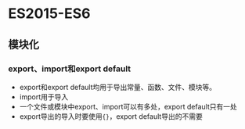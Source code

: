 # ES2015-ES6

## 模块化

### export、import和export default

- export和export default均用于导出常量、函数、文件、模块等。
- import用于导入
- 一个文件或模块中export、import可以有多处，export default只有一处
- export导出的导入时要使用`{}`，export default导出的不需要